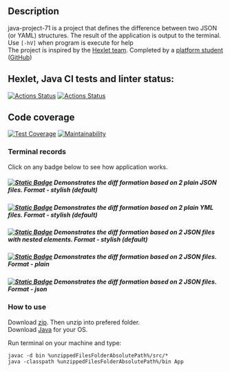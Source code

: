 ## Description  
java-project-71 is a project that defines the difference between two JSON (or YAML) structures. The result of the application is output to the terminal.  
Use ```[-hV]``` when program is execute for help  
The project is inspired by the [Hexlet team](https://ru.hexlet.io/). Completed by a [platform student](https://ru.hexlet.io/u/sergi-jr) ([GitHub](https://github.com/sergi-Jr))
## Hexlet, Java CI tests and linter status:
[![Actions Status](https://github.com/sergi-Jr/java-project-71/actions/workflows/hexlet-check.yml/badge.svg)](https://github.com/sergi-Jr/java-project-71/actions)
[![Actions Status](https://github.com/sergi-Jr/java-project-71/actions/workflows/main.yml/badge.svg)](https://github.com/sergi-Jr/java-project-71/actions)
## Code coverage
[![Test Coverage](https://api.codeclimate.com/v1/badges/a2933dcd76ae77b5e157/test_coverage)](https://codeclimate.com/github/sergi-Jr/java-project-71/test_coverage)
[![Maintainability](https://api.codeclimate.com/v1/badges/a2933dcd76ae77b5e157/maintainability)](https://codeclimate.com/github/sergi-Jr/java-project-71/maintainability)
### Terminal records
Click on any badge below to see how application works.
##### [![Static Badge](https://img.shields.io/badge/JSON-red.svg)](https://asciinema.org/a/J4njHTwxsBPkS8z0CeSo3NawX) Demonstrates the diff formation based on 2 plain JSON files. Format - stylish (default)
##### [![Static Badge](https://img.shields.io/badge/YAML-green.svg)](https://asciinema.org/a/TUpgoc5iK74gbDQyfzTsI9kGv) Demonstrates the diff formation based on 2 plain YML files. Format - stylish (default)
##### [![Static Badge](https://img.shields.io/badge/Nested-white.svg)](https://asciinema.org/a/b4mhFLmjcYLibYKqqwlzGSUCU) Demonstrates the diff formation based on 2 JSON files with nested elements. Format - stylish (default)
##### [![Static Badge](https://img.shields.io/badge/PlainFormat-blue.svg)](https://asciinema.org/a/rpOLAwoqHWQ37Anh6rgtgRHce) Demonstrates the diff formation based on 2 JSON files. Format - plain
##### [![Static Badge](https://img.shields.io/badge/JsonFormat-pink.svg)](https://asciinema.org/a/tSgZ2SPjIWJbrTOfuQD29dY8W) Demonstrates the diff formation based on 2 JSON files. Format - json 
### How to use
Download [zip](https://github.com/sergi-Jr/java-project-71/archive/refs/heads/main.zip). Then unzip into prefered folder.  
Download [Java](https://www.java.com/ru/download/manual.jsp) for your OS.

Run terminal on your machine and type:
```
javac -d bin %unzippedFilesFolderAbsolutePath%/src/*
java -classpath %unzippedFilesFolderAbsolutePath%/bin App
```
